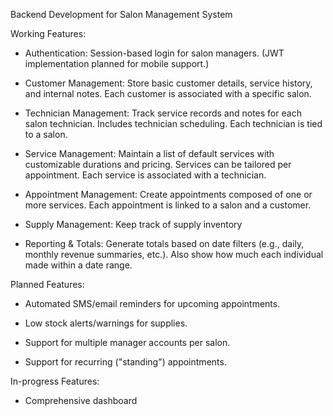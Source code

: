 Backend Development for Salon Management System

Working Features:

- Authentication: Session-based login for salon managers. (JWT implementation planned for mobile support.)

- Customer Management: Store basic customer details, service history, and internal notes. Each customer is associated with a specific salon.

- Technician Management: Track service records and notes for each salon technician. Includes technician scheduling. Each technician is tied to a salon.

- Service Management: Maintain a list of default services with customizable durations and pricing. Services can be tailored per appointment. Each service is associated with a technician.

- Appointment Management: Create appointments composed of one or more services. Each appointment is linked to a salon and a customer.

- Supply Management: Keep track of supply inventory

- Reporting & Totals: Generate totals based on date filters (e.g., daily, monthly revenue summaries, etc.). Also show how much each individual made within a date range.

Planned Features:

- Automated SMS/email reminders for upcoming appointments.

- Low stock alerts/warnings for supplies.

- Support for multiple manager accounts per salon.

- Support for recurring ("standing") appointments.


In-progress Features:

- Comprehensive dashboard









